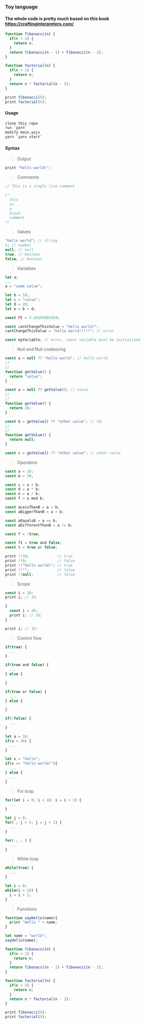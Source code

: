 ### Toy language

#### The whole code is pretty much based on this book https://craftinginterpreters.com/

```js
function fibonacci(n) {
  if(n < 2) {
    return n;
  }
  return fibonacci(n - 1) + fibonacci(n - 2);
}

function factorial(n) {
  if(n < 2) {
    return n;
  }
  return n * factorial(n - 1);
}

print fibonacci(5);
print factorial(5);
```

#### Usage

```sh
clone this repo
run `yarn`
modify main.yajs
yarn `yarn start`
```

#### Syntax

> Output

```js
print "hello world!";
```

> Comments

```js
// This is a single line comment

/* 
  this 
  is
  a
  block
  comment
*/
```

> Values

```js
"hello world"; // string
1; // number
null; // null
true; // boolean
false; // boolean
```

> Variables

```js
let a;
...
a = "some value";

let b = 10;
let c = "value";
let d = 20;
let e = b + d;

const PI = 3.14159265359;

const cantChangeThisValue = "hello world!";
cantChangeThisValue = "hello world!!!!!"; // error

const myVariable; // error, const variable must be initialized
```

> Null and Null coalescing

```js
const a = null ?? "hello world"; // hello world
//
//
function getValue() {
  return "value";
}

const a = null ?? getValue(); // value
//
//
function getValue() {
  return 10;
}

const b = getValue() ?? "other value"; // 10;
//
//
function getValue() {
  return null;
}

const c = getValue() ?? "other value"; // other value
```

> Operators

```js
const a = 10;
const b = 20;

const c = a + b;
const d = a * b;
const e = a / b;
const f = a mod b;

const aLessThanB = a < b;
const aBiggerThanB = a > b;

const aEqualsB = a == b;
const aDifferentThanB = a != b;

const f = !true;

const f1 = true and false;
const t = true or false;

print !!10;             // true
print !!0;              // false
print !!"hello world!"; // true
print !!"";             // false
print !!null;           // false
```

> Scope

```js
const i = 10;
print i; // 10;

{
  const i = 20;
  print i; // 20;
}

print i; // 10;
```

> Control flow

```js
if(true) {
  ...
}

if(true and false) {
  ...
} else {

}

if(true or false) {
  ...
} else {

}

if(!false) {
  ...
}

let a = 10;
if(a < 20) {
  ...
}

let x = "hello";
if(x == "hello world!"){
  ...
} else {
  ...
}
```

> For loop

```js
for(let i = 0; i < 10; i = i + 1) {
  ...
}

let j = 0;
for( ; j < 5; j = j + 1) {
  ...
}

for( ; ; ) {
  ...
}
```

> While loop

```js
while(true) {
  ...
}

let i = 0;
while(i < 10) {
  i = i + 1;
}
```

> Functions

```js
function sayHello(name){
  print "Hello " + name;
}

let name = "world";
sayHello(name);

function fibonacci(n) {
  if(n < 2) {
    return n;
  }
  return fibonacci(n - 1) + fibonacci(n - 2);
}

function factorial(n) {
  if(n < 2) {
    return n;
  }
  return n * factorial(n - 1);
}

print fibonacci(5);
print factorial(5);
```
